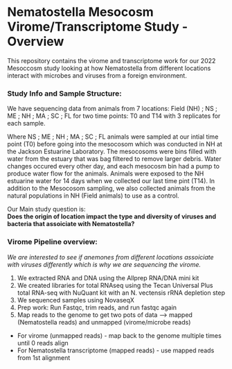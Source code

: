 # Nematostella Mesocosm Virome/Transcriptome Study - Overview
This repository contains the virome and transcriptome work for our 2022 Mesoccosm study looking at how Nematostella from different locations interact with microbes and viruses from a foreign environment. 

### Study Info and Sample Structure: 
We have sequencing data from animals from 7 locations: Field (NH)	; 	NS	;	ME	;	NH	;	MA 	; SC ;	FL for two time points: T0 and T14 with 3 replicates for each sample. 

Where NS	;	ME	;	NH	;	MA 	; SC ;	FL animals were sampled at our intial time point (T0) before going into the mesocosom which was conducted in NH at the Jackson Estuarine Laboratory. The mesocosoms were bins filled with water from the estuary that was bag filtered to remove larger debris. Water changes occured every other day, and each mesocosm bin had a pump to produce water flow for the animals. Animals were exposed to the NH estuarine water for 14 days when we collected our last time pint (T14). In addition to the Mesocosom sampling, we also collected animals from the natural populations in NH (Field animals) to use as a control. 

Our Main study question is:   
**Does the origin of location impact the type and diversity of viruses and bacteria that assoiciate with Nematostella?** 

### Virome Pipeline overview:  

*We are interested to see if anemones from different locations assoiciate with viruses differently which is why we are sequencing the virome.*
1) We extracted RNA and DNA using the Allprep RNA/DNA mini kit
2) We created libraries for total RNAseq using the Tecan Universal Plus total RNA-seq with NuQuant kit with an N. vectensis rRNA depletion step
3) We sequenced samples using NovaseqX
4) Prep work: Run Fastqc, trim reads, and run fastqc again
5) Map reads to the genome to get two pots of data --> mapped (Nematostella reads) and unmapped (virome/microbe reads)    
- For virome (unmapped reads) - map back to the genome multiple times until 0 reads align
- For Nematostella transcriptome (mapped reads) - use mapped reads from 1st alignment 

